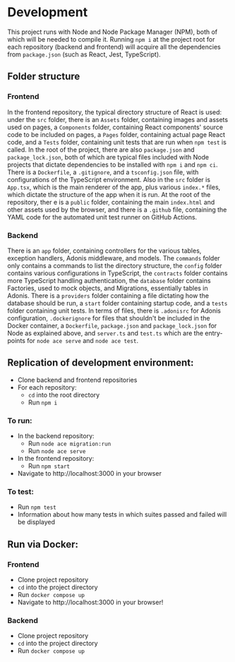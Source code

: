 # Development
This project runs with Node and Node Package Manager (NPM), both of which will be needed to compile it. Running `npm i` at the project root for each repository (backend and frontend) will acquire all the dependencies from `package.json` (such as React, Jest, TypeScript).

## Folder structure
### Frontend
In the frontend repository, the typical directory structure of React is used: under the `src` folder, there is an `Assets` folder, containing images and assets used on pages, a `Components` folder, containing React components' source code to be included on pages, a `Pages` folder, containing actual page React code, and a `Tests` folder, containing unit tests that are run when `npm test` is called. In the root of the project, there are also `package.json` and `package_lock.json`, both of which are typical files included with Node projects that dictate dependencies to be installed with `npm i` and `npm ci`. There is a `Dockerfile`, a `.gitignore`, and a `tsconfig.json` file, with configurations of the TypeScript environment. Also in the `src` folder is `App.tsx`, which is the main renderer of the app, plus various `index.*` files, which dictate the structure of the app when it is run. At the root of the repository, ther e is a `public` folder, containing the main `index.html` and other assets used by the browser, and there is a `.github` file, containing the YAML code for the automated unit test runner on GitHub Actions.

### Backend
There is an `app` folder, containing controllers for the various tables, exception handlers, Adonis middleware, and models. The `commands` folder only contains a commands to list the directory structure, the `config` folder contains various configurations in TypeScript, the `contracts` folder contains more TypeScript handling authentication, the `database` folder contains Factories, used to mock objects, and Migrations, essentially tables in Adonis. There is a `providers` folder containing a file dictating how the database should be run, a `start` folder containing startup code, and a `tests` folder containing unit tests. In terms of files, there is `.adonisrc` for Adonis configuration, `.dockerignore` for files that shouldn't be included in the Docker container, a `Dockerfile`, `package.json` and `package_lock.json` for Node as explained above, and `server.ts` and `test.ts` which are the entry-points for `node ace serve` and `node ace test`.

## Replication of development environment:
- Clone backend and frontend repositories
- For each repository:
  - `cd` into the root directory
  - Run `npm i`
### To run:
- In the backend repository:
  - Run `node ace migration:run`
  - Run `node ace serve`
- In the frontend repository:
  - Run `npm start`
- Navigate to http://localhost:3000 in your browser
### To test:
- Run `npm test`
- Information about how many tests in which suites passed and failed will be displayed

## Run via Docker:
### Frontend
- Clone project repository
- `cd` into the project directory
- Run `docker compose up`
- Navigate to http://localhost:3000 in your browser!

### Backend
- Clone project repository
- `cd` into the project directory
- Run `docker compose up`
